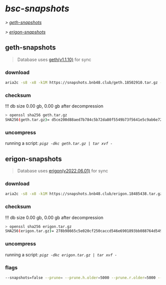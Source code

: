 # *bsc-snapshots*


*\> [geth-snapshots](#geth-snapshots)*

*\> [erigon-snapshots](#erigon-snapshots)*


## geth-snapshots


> Database uses [geth(v1.1.10)](https://github.com/bnb-chain/bsc/releases/tag/v1.1.10) for sync


### download

<!-- begin_geth -->

```bash
aria2c -s8 -x8 -k1M https://snapshots.bnb48.club/geth.18502910.tar.gz -o geth.tar.gz
```


### checksum


!!! db size 0.00 gb, 0.00 gb after decompression
```bash
> openssl sha256 geth.tar.gz
SHA256(geth.tar.gz)= d5ce200d88aed7b784c5b72da80f5549b73f5641e5c9ab6e72d922819412a637
```

<!-- end_geth -->

### uncompress


running a script: _`pigz -dkc geth.tar.gz | tar xvf -`_


## erigon-snapshots


> Database uses [erigon(v2022.06.01)](https://github.com/ledgerwatch/erigon/releases/tag/v2022.06.01) for sync


### download

<!-- begin_erigon -->


```zsh
aria2c -s8 -x8 -k1M https://snapshots.bnb48.club/erigon.18485438.tar.gz -o erigon.tar.gz
```


### checksum

!!! db size 0.00 gb, 0.00 gb after decompression
```bash
> openssl sha256 erigon.tar.gz
SHA256(erigon.tar.gz)= 278b98665c5e020cf250caccd546e6901893bb088764d549b973824eef3fb363
```

<!-- end_erigon -->

### uncompress


running a script: _`pigz -dkc erigon.tar.gz | tar xvf -`_


### flags


```bash
--snapshots=false --prune= --prune.h.older=5000 --prune.r.older=5000 --prune.t.older=5000 --prune.c.older=5000
```